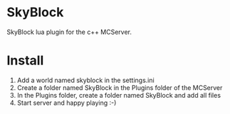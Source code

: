 SkyBlock
========

SkyBlock lua plugin for the c++ MCServer.

Install
=======
1) Add a world named skyblock in the settings.ini  
2) Create a folder named SkyBlock in the Plugins folder of the MCServer  
3) In the Plugins folder, create a folder named SkyBlock and add all files  
4) Start server and happy playing :-)  

